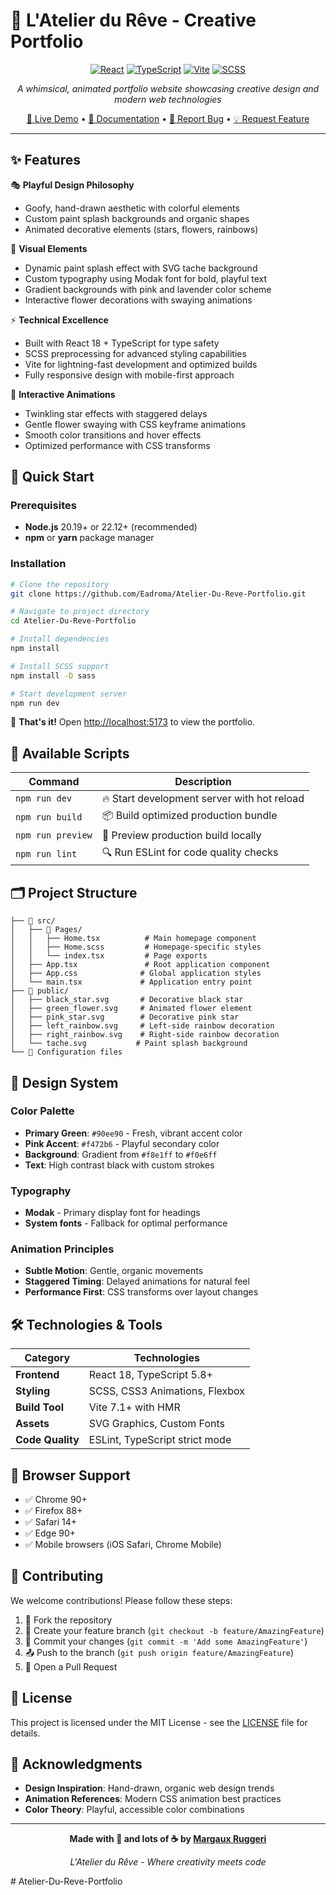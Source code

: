 # 🎨 L'Atelier du Rêve - Creative Portfolio

<div align="center">

[![React](https://img.shields.io/badge/React-18.0+-61DAFB?style=for-the-badge&logo=react&logoColor=black)](https://reactjs.org/)
[![TypeScript](https://img.shields.io/badge/TypeScript-5.8+-3178C6?style=for-the-badge&logo=typescript&logoColor=white)](https://www.typescriptlang.org/)
[![Vite](https://img.shields.io/badge/Vite-7.1+-646CFF?style=for-the-badge&logo=vite&logoColor=white)](https://vitejs.dev/)
[![SCSS](https://img.shields.io/badge/SCSS-CC6699?style=for-the-badge&logo=sass&logoColor=white)](https://sass-lang.com/)

_A whimsical, animated portfolio website showcasing creative design and modern web technologies_

[🌟 Live Demo](#) • [📖 Documentation](#features) • [🐛 Report Bug](../../issues) • [💡 Request Feature](../../issues)

</div>

---

## ✨ Features

🎭 **Playful Design Philosophy**

- Goofy, hand-drawn aesthetic with colorful elements
- Custom paint splash backgrounds and organic shapes
- Animated decorative elements (stars, flowers, rainbows)

🎨 **Visual Elements**

- Dynamic paint splash effect with SVG tache background
- Custom typography using Modak font for bold, playful text
- Gradient backgrounds with pink and lavender color scheme
- Interactive flower decorations with swaying animations

⚡ **Technical Excellence**

- Built with React 18 + TypeScript for type safety
- SCSS preprocessing for advanced styling capabilities
- Vite for lightning-fast development and optimized builds
- Fully responsive design with mobile-first approach

🌟 **Interactive Animations**

- Twinkling star effects with staggered delays
- Gentle flower swaying with CSS keyframe animations
- Smooth color transitions and hover effects
- Optimized performance with CSS transforms

## 🚀 Quick Start

### Prerequisites

- **Node.js** 20.19+ or 22.12+ (recommended)
- **npm** or **yarn** package manager

### Installation

```bash
# Clone the repository
git clone https://github.com/Eadroma/Atelier-Du-Reve-Portfolio.git

# Navigate to project directory
cd Atelier-Du-Reve-Portfolio

# Install dependencies
npm install

# Install SCSS support
npm install -D sass

# Start development server
npm run dev
```

🎉 **That's it!** Open [http://localhost:5173](http://localhost:5173) to view the portfolio.

## 📜 Available Scripts

| Command           | Description                                 |
| ----------------- | ------------------------------------------- |
| `npm run dev`     | 🔥 Start development server with hot reload |
| `npm run build`   | 📦 Build optimized production bundle        |
| `npm run preview` | 👀 Preview production build locally         |
| `npm run lint`    | 🔍 Run ESLint for code quality checks       |

## 🗂️ Project Structure

```
├── 📁 src/
│   ├── 📁 Pages/
│   │   ├── Home.tsx          # Main homepage component
│   │   ├── Home.scss         # Homepage-specific styles
│   │   └── index.tsx         # Page exports
│   ├── App.tsx               # Root application component
│   ├── App.css              # Global application styles
│   └── main.tsx             # Application entry point
├── 📁 public/
│   ├── black_star.svg       # Decorative black star
│   ├── green_flower.svg     # Animated flower element
│   ├── pink_star.svg        # Decorative pink star
│   ├── left_rainbow.svg     # Left-side rainbow decoration
│   ├── right_rainbow.svg    # Right-side rainbow decoration
│   └── tache.svg           # Paint splash background
└── 📄 Configuration files
```

## 🎨 Design System

### Color Palette

- **Primary Green**: `#90ee90` - Fresh, vibrant accent color
- **Pink Accent**: `#f472b6` - Playful secondary color
- **Background**: Gradient from `#f8e1ff` to `#f0e6ff`
- **Text**: High contrast black with custom strokes

### Typography

- **Modak** - Primary display font for headings
- **System fonts** - Fallback for optimal performance

### Animation Principles

- **Subtle Motion**: Gentle, organic movements
- **Staggered Timing**: Delayed animations for natural feel
- **Performance First**: CSS transforms over layout changes

## 🛠️ Technologies & Tools

| Category         | Technologies                   |
| ---------------- | ------------------------------ |
| **Frontend**     | React 18, TypeScript 5.8+      |
| **Styling**      | SCSS, CSS3 Animations, Flexbox |
| **Build Tool**   | Vite 7.1+ with HMR             |
| **Assets**       | SVG Graphics, Custom Fonts     |
| **Code Quality** | ESLint, TypeScript strict mode |

## 📱 Browser Support

- ✅ Chrome 90+
- ✅ Firefox 88+
- ✅ Safari 14+
- ✅ Edge 90+
- ✅ Mobile browsers (iOS Safari, Chrome Mobile)

## 🤝 Contributing

We welcome contributions! Please follow these steps:

1. 🍴 Fork the repository
2. 🌿 Create your feature branch (`git checkout -b feature/AmazingFeature`)
3. 💾 Commit your changes (`git commit -m 'Add some AmazingFeature'`)
4. 📤 Push to the branch (`git push origin feature/AmazingFeature`)
5. 🔄 Open a Pull Request

## 📄 License

This project is licensed under the MIT License - see the [LICENSE](LICENSE) file for details.

## 🙏 Acknowledgments

- **Design Inspiration**: Hand-drawn, organic web design trends
- **Animation References**: Modern CSS animation best practices
- **Color Theory**: Playful, accessible color combinations

---

<div align="center">

**Made with 💖 and lots of ☕ by [Margaux Ruggeri](https://github.com/Eadroma)**

_L'Atelier du Rêve - Where creativity meets code_

</div>
#   A t e l i e r - D u - R e v e - P o r t f o l i o 
 
 
